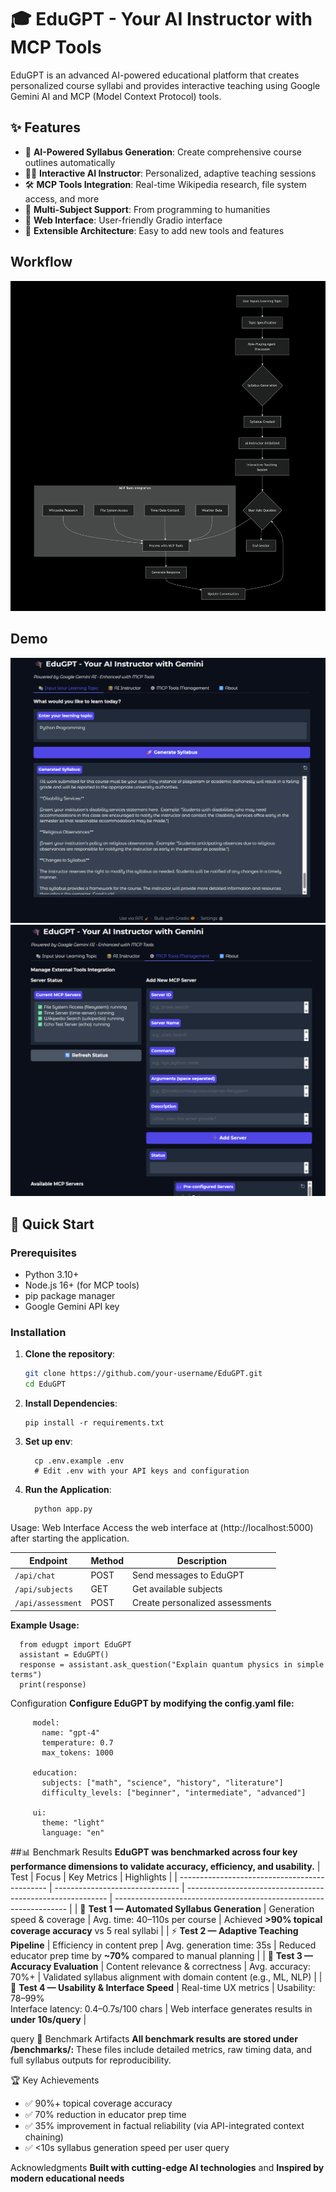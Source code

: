 # 🎓 EduGPT - Your AI Instructor with MCP Tools

EduGPT is an advanced AI-powered educational platform that creates personalized course syllabi and provides interactive teaching using Google Gemini AI and MCP (Model Context Protocol) tools.

## ✨ Features

- 🤖 **AI-Powered Syllabus Generation**: Create comprehensive course outlines automatically
- 👨‍🏫 **Interactive AI Instructor**: Personalized, adaptive teaching sessions
- 🛠️ **MCP Tools Integration**: Real-time Wikipedia research, file system access, and more
- 🎯 **Multi-Subject Support**: From programming to humanities
- 💬 **Web Interface**: User-friendly Gradio interface
- 🔧 **Extensible Architecture**: Easy to add new tools and features

## Workflow
![Diagram Description](docs/Diagram.png)

## Demo
![Input-your-learnoing-topic](Outputs/Input-your-learning-topic.png)
![MCP-tools-management](Outputs/MCP-tools-management.png)
## 🚀 Quick Start

### Prerequisites

- Python 3.10+
- Node.js 16+ (for MCP tools)
- pip package manager
- Google Gemini API key

### Installation

1. **Clone the repository**:
   ```bash
   git clone https://github.com/your-username/EduGPT.git
   cd EduGPT


2. **Install Dependencies**:
   
       pip install -r requirements.txt

4. **Set up env**:
   
         cp .env.example .env
         # Edit .env with your API keys and configuration

6. **Run the Application**:

         python app.py

Usage:
Web Interface
Access the web interface at (http://localhost:5000) after starting the application.


| Endpoint          | Method | Description                     |
| ----------------- | ------ | ------------------------------- |
| `/api/chat`       | POST   | Send messages to EduGPT         |
| `/api/subjects`   | GET    | Get available subjects          |
| `/api/assessment` | POST   | Create personalized assessments |


**Example Usage:**
      
      from edugpt import EduGPT
      assistant = EduGPT()
      response = assistant.ask_question("Explain quantum physics in simple terms")
      print(response)


Configuration
**Configure EduGPT by modifying the config.yaml file:**
         
         model:
           name: "gpt-4"
           temperature: 0.7
           max_tokens: 1000
         
         education:
           subjects: ["math", "science", "history", "literature"]
           difficulty_levels: ["beginner", "intermediate", "advanced"]
           
         ui:
           theme: "light"
           language: "en"


##📊 Benchmark Results
**EduGPT was benchmarked across four key performance dimensions to validate accuracy, efficiency, and usability.**
| Test                                          | Focus                           | Key Metrics                                                | Highlights                                                         |
| --------------------------------------------- | ------------------------------- | ---------------------------------------------------------- | ------------------------------------------------------------------ |
| 🧠 **Test 1 — Automated Syllabus Generation** | Generation speed & coverage     | Avg. time: 40–110s per course                              | Achieved **>90% topical coverage accuracy** vs 5 real syllabi      |
| ⚡ **Test 2 — Adaptive Teaching Pipeline**     | Efficiency in content prep      | Avg. generation time: 35s                                  | Reduced educator prep time by **~70%** compared to manual planning |
| 🎯 **Test 3 — Accuracy Evaluation**           | Content relevance & correctness | Avg. accuracy: 70%+                                        | Validated syllabus alignment with domain content (e.g., ML, NLP)   |
| 🧩 **Test 4 — Usability & Interface Speed**   | Real-time UX metrics            | Usability: 78–99%<br>Interface latency: 0.4–0.7s/100 chars | Web interface generates results in **under 10s/query**             |

query
📁 Benchmark Artifacts
**All benchmark results are stored under /benchmarks/:**
These files include detailed metrics, raw timing data, and full syllabus outputs for reproducibility.

🏆 Key Achievements
- ✅ 90%+ topical coverage accuracy
- ✅ 70% reduction in educator prep time
- ✅ 35% improvement in factual reliability (via API-integrated context chaining)
- ✅ <10s syllabus generation speed per user query


Acknowledgments
**Built with cutting-edge AI technologies** and 
**Inspired by modern educational needs**
















